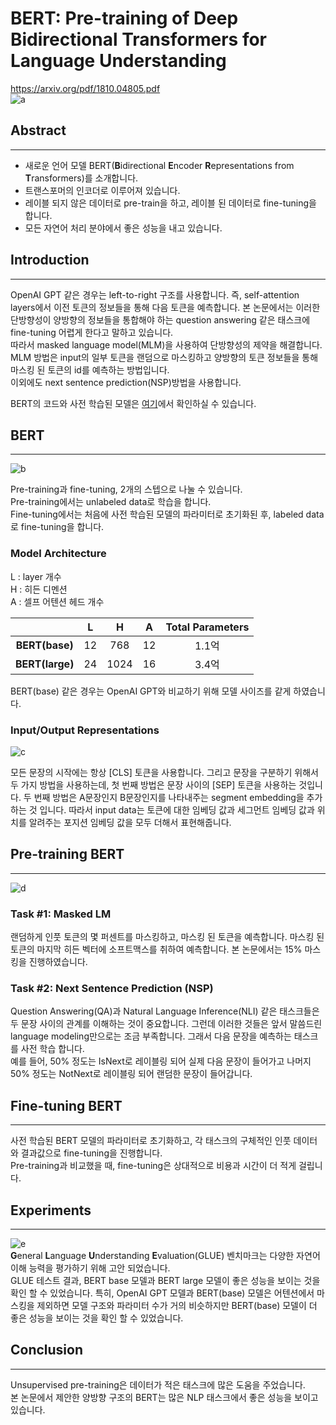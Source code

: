 # BERT: Pre-training of Deep Bidirectional Transformers for Language Understanding
https://arxiv.org/pdf/1810.04805.pdf  
![a](https://user-images.githubusercontent.com/54731898/109606223-b0078f00-7b69-11eb-8fea-a0562c4ab7c4.jpg)  


## Abstract
---
- 새로운 언어 모델 BERT(**B**idirectional **E**ncoder **R**epresentations from **T**ransformers)를 소개합니다.
- 트랜스포머의 인코더로 이루어져 있습니다.
- 레이블 되지 않은 데이터로 pre-train을 하고, 레이블 된 데이터로 fine-tuning을 합니다.
- 모든 자연어 처리 분야에서 좋은 성능을 내고 있습니다.  

## Introduction
---
OpenAI GPT 같은 경우는 left-to-right 구조를 사용합니다. 즉, self-attention layers에서 이전 토큰의 정보들을 통해 다음 토큰을 예측합니다. 본 논문에서는 이러한 단방향성이 양방향의 정보들을 통합해야 하는 question answering 같은 태스크에 fine-tuning 어렵게 한다고 말하고 있습니다.  
따라서 masked language model(MLM)을 사용하여 단방향성의 제약을 해결합니다.  
MLM 방법은 input의 일부 토큰을 랜덤으로 마스킹하고 양방향의 토큰 정보들을 통해 마스킹 된 토큰의 id를 예측하는 방법입니다.  
이외에도 next sentence prediction(NSP)방법을 사용합니다.  

BERT의 코드와 사전 학습된 모델은 [여기](https://github.com/google-research/bert)에서 확인하실 수 있습니다.  

## BERT
---
![b](https://user-images.githubusercontent.com/54731898/109619922-a89db100-7b7c-11eb-96f2-b722bfd3d580.PNG)  

Pre-training과 fine-tuning, 2개의 스텝으로 나눌 수 있습니다.  
Pre-training에서는 unlabeled data로 학습을 합니다.  
Fine-tuning에서는 처음에 사전 학습된 모델의 파라미터로 초기화된 후, labeled data로 fine-tuning을 합니다.  

### Model Architecture  
L : layer 개수  
H : 히든 디멘션  
A : 셀프 어텐션 헤드 개수  

||L|H|A|Total Parameters|
|:---:|:---:|:---:|:---:|:---:|
|**BERT(base)**|12|768|12|1.1억|
|**BERT(large)**|24|1024|16|3.4억|  

BERT(base) 같은 경우는 OpenAI GPT와 비교하기 위해 모델 사이즈를 같게 하였습니다.  

### Input/Output Representations  
![c](https://user-images.githubusercontent.com/54731898/109622145-22369e80-7b7f-11eb-8285-12539cbdb732.PNG)  
 
모든 문장의 시작에는 항상 [CLS] 토큰을 사용합니다. 그리고 문장을 구분하기 위해서 두 가지 방법을 사용하는데,   첫 번째 방법은 문장 사이의 [SEP] 토큰을 사용하는 것입니다.
두 번째 방법은 A문장인지 B문장인지를 나타내주는 segment embedding을 추가하는 것 입니다.
따라서 input data는 토큰에 대한 임베딩 값과 세그먼트 임베딩 값과 위치를 알려주는 포지션 임베딩 값을 모두 더해서 표현해줍니다.



## Pre-training BERT
---
![d](https://user-images.githubusercontent.com/54731898/109630846-b9542400-7b88-11eb-8d63-63eda6384e0e.PNG)  

### Task #1: Masked LM
랜덤하게 인풋 토큰의 몇 퍼센트를 마스킹하고, 마스킹 된 토큰을 예측합니다. 마스킹 된 토큰의 마지막 히든 벡터에 소프트맥스를 취하여 예측합니다. 본 논문에서는 15% 마스킹을 진행하였습니다.  

### Task #2: Next Sentence Prediction (NSP)
Question Answering(QA)과 Natural Language Inference(NLI) 같은 태스크들은 두 문장 사이의 관계를 이해하는 것이 중요합니다. 그런데 이러한 것들은 앞서 말씀드린 language modeling만으로는 조금 부족합니다. 그래서 다음 문장을 예측하는 태스크를 사전 학습 합니다.  
예를 들어, 50% 정도는 IsNext로 레이블링 되어 실제 다음 문장이 들어가고 나머지 50% 정도는 NotNext로 레이블링 되어 랜덤한 문장이 들어갑니다.


## Fine-tuning BERT
---
사전 학습된 BERT 모델의 파라미터로 초기화하고, 각 태스크의 구체적인 인풋 데이터와 결과값으로 fine-tuning을 진행합니다.  
Pre-training과 비교했을 때, fine-tuning은 상대적으로 비용과 시간이 더 적게 걸립니다.


## Experiments
---
![e](https://user-images.githubusercontent.com/54731898/109631476-54e59480-7b89-11eb-8a17-7b4d0b7cebca.PNG)  
**G**eneral **L**anguage **U**nderstanding **E**valuation(GLUE) 벤치마크는 다양한 자연어 이해 능력을 평가하기 위해 고안 되었습니다.  
GLUE 테스트 결과, BERT base 모델과 BERT large 모델이 좋은 성능을 보이는 것을 확인 할 수 있었습니다.
특히, OpenAI GPT 모델과 BERT(base) 모델은 어텐션에서 마스킹을 제외하면 모델 구조와 파라미터 수가 거의 비슷하지만 BERT(base) 모델이 더 좋은 성능을 보이는 것을 확인 할 수 있었습니다.  

## Conclusion
---
Unsupervised pre-training은 데이터가 적은 태스크에 많은 도움을 주었습니다.  
본 논문에서 제안한 양방향 구조의 BERT는 많은 NLP 태스크에서 좋은 성능을 보이고 있습니다.  


